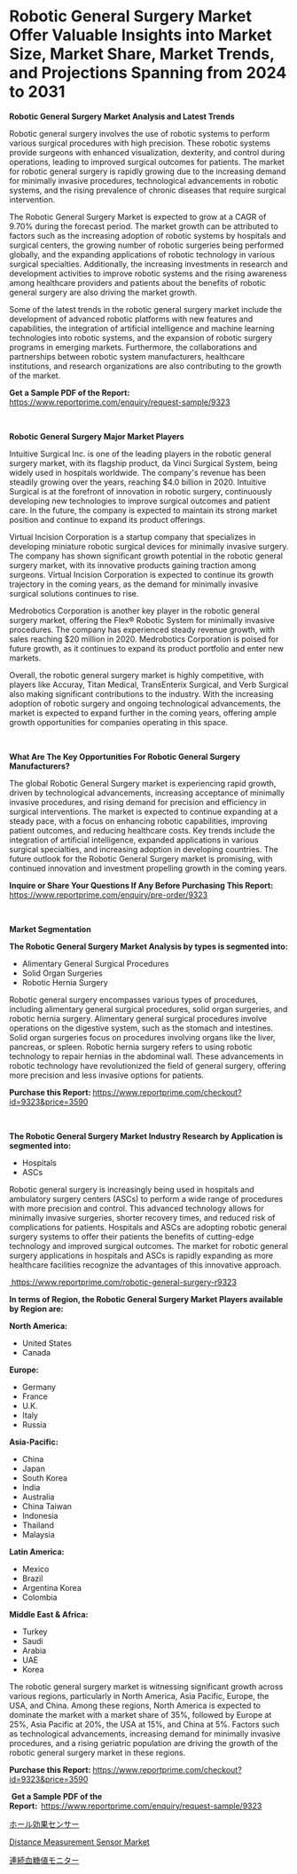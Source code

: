 <p><h1>Robotic General Surgery Market Offer Valuable Insights into Market Size, Market Share, Market Trends, and Projections Spanning from 2024 to 2031</h1></p><p><strong>Robotic General Surgery Market Analysis and Latest Trends</strong></p>
<p><p>Robotic general surgery involves the use of robotic systems to perform various surgical procedures with high precision. These robotic systems provide surgeons with enhanced visualization, dexterity, and control during operations, leading to improved surgical outcomes for patients. The market for robotic general surgery is rapidly growing due to the increasing demand for minimally invasive procedures, technological advancements in robotic systems, and the rising prevalence of chronic diseases that require surgical intervention.</p><p>The Robotic General Surgery Market is expected to grow at a CAGR of 9.70% during the forecast period. The market growth can be attributed to factors such as the increasing adoption of robotic systems by hospitals and surgical centers, the growing number of robotic surgeries being performed globally, and the expanding applications of robotic technology in various surgical specialties. Additionally, the increasing investments in research and development activities to improve robotic systems and the rising awareness among healthcare providers and patients about the benefits of robotic general surgery are also driving the market growth.</p><p>Some of the latest trends in the robotic general surgery market include the development of advanced robotic platforms with new features and capabilities, the integration of artificial intelligence and machine learning technologies into robotic systems, and the expansion of robotic surgery programs in emerging markets. Furthermore, the collaborations and partnerships between robotic system manufacturers, healthcare institutions, and research organizations are also contributing to the growth of the market.</p></p>
<p><strong>Get a Sample PDF of the Report:&nbsp;</strong> <a href="https://www.reportprime.com/enquiry/request-sample/9323">https://www.reportprime.com/enquiry/request-sample/9323</a></p>
<p>&nbsp;</p>
<p><strong>Robotic General Surgery Major Market Players</strong></p>
<p><p>Intuitive Surgical Inc. is one of the leading players in the robotic general surgery market, with its flagship product, da Vinci Surgical System, being widely used in hospitals worldwide. The company's revenue has been steadily growing over the years, reaching $4.0 billion in 2020. Intuitive Surgical is at the forefront of innovation in robotic surgery, continuously developing new technologies to improve surgical outcomes and patient care. In the future, the company is expected to maintain its strong market position and continue to expand its product offerings.</p><p>Virtual Incision Corporation is a startup company that specializes in developing miniature robotic surgical devices for minimally invasive surgery. The company has shown significant growth potential in the robotic general surgery market, with its innovative products gaining traction among surgeons. Virtual Incision Corporation is expected to continue its growth trajectory in the coming years, as the demand for minimally invasive surgical solutions continues to rise.</p><p>Medrobotics Corporation is another key player in the robotic general surgery market, offering the Flex® Robotic System for minimally invasive procedures. The company has experienced steady revenue growth, with sales reaching $20 million in 2020. Medrobotics Corporation is poised for future growth, as it continues to expand its product portfolio and enter new markets.</p><p>Overall, the robotic general surgery market is highly competitive, with players like Accuray, Titan Medical, TransEnterix Surgical, and Verb Surgical also making significant contributions to the industry. With the increasing adoption of robotic surgery and ongoing technological advancements, the market is expected to expand further in the coming years, offering ample growth opportunities for companies operating in this space.</p></p>
<p>&nbsp;</p>
<p><strong>What Are The Key Opportunities For Robotic General Surgery Manufacturers?</strong></p>
<p><p>The global Robotic General Surgery market is experiencing rapid growth, driven by technological advancements, increasing acceptance of minimally invasive procedures, and rising demand for precision and efficiency in surgical interventions. The market is expected to continue expanding at a steady pace, with a focus on enhancing robotic capabilities, improving patient outcomes, and reducing healthcare costs. Key trends include the integration of artificial intelligence, expanded applications in various surgical specialties, and increasing adoption in developing countries. The future outlook for the Robotic General Surgery market is promising, with continued innovation and investment propelling growth in the coming years.</p></p>
<p><strong>Inquire or Share Your Questions If Any Before Purchasing This Report:</strong> <a href="https://www.reportprime.com/enquiry/pre-order/9323">https://www.reportprime.com/enquiry/pre-order/9323</a></p>
<p>&nbsp;</p>
<p><strong>Market Segmentation</strong></p>
<p><strong>The Robotic General Surgery Market Analysis by types is segmented into:</strong></p>
<p><ul><li>Alimentary General Surgical Procedures</li><li>Solid Organ Surgeries</li><li>Robotic Hernia Surgery</li></ul></p>
<p><p>Robotic general surgery encompasses various types of procedures, including alimentary general surgical procedures, solid organ surgeries, and robotic hernia surgery. Alimentary general surgical procedures involve operations on the digestive system, such as the stomach and intestines. Solid organ surgeries focus on procedures involving organs like the liver, pancreas, or spleen. Robotic hernia surgery refers to using robotic technology to repair hernias in the abdominal wall. These advancements in robotic technology have revolutionized the field of general surgery, offering more precision and less invasive options for patients.</p></p>
<p><strong>Purchase this Report:&nbsp;</strong><a href="https://www.reportprime.com/checkout?id=9323&price=3590">https://www.reportprime.com/checkout?id=9323&price=3590</a></p>
<p>&nbsp;</p>
<p><strong>The Robotic General Surgery Market Industry Research by Application is segmented into:</strong></p>
<p><ul><li>Hospitals</li><li>ASCs</li></ul></p>
<p><p>Robotic general surgery is increasingly being used in hospitals and ambulatory surgery centers (ASCs) to perform a wide range of procedures with more precision and control. This advanced technology allows for minimally invasive surgeries, shorter recovery times, and reduced risk of complications for patients. Hospitals and ASCs are adopting robotic general surgery systems to offer their patients the benefits of cutting-edge technology and improved surgical outcomes. The market for robotic general surgery applications in hospitals and ASCs is rapidly expanding as more healthcare facilities recognize the advantages of this innovative approach.</p></p>
<p><a href="https://www.reportprime.com/robotic-general-surgery-r9323">&nbsp;https://www.reportprime.com/robotic-general-surgery-r9323</a></p>
<p><strong>In terms of Region, the Robotic General Surgery Market Players available by Region are:</strong></p>
<p>
    <p> <strong> North America: </strong>
        <ul>
            <li>United States</li>
            <li>Canada</li>
        </ul>
        </p> 
    <p> <strong> Europe: </strong>
        <ul>
            <li>Germany</li>
            <li>France</li>
            <li>U.K.</li>
            <li>Italy</li>
            <li>Russia</li>
        </ul>
        </p> 
    <p> <strong> Asia-Pacific: </strong>
        <ul>
            <li>China</li>
            <li>Japan</li>
            <li>South Korea</li>
            <li>India</li>
            <li>Australia</li>
            <li>China Taiwan</li>
            <li>Indonesia</li>
            <li>Thailand</li>
            <li>Malaysia</li>
        </ul>
        </p> 
    <p> <strong> Latin America: </strong>
        <ul>
            <li>Mexico</li>
            <li>Brazil</li>
            <li>Argentina Korea</li>
            <li>Colombia</li>
        </ul>
        </p> 
    <p> <strong> Middle East & Africa: </strong>
        <ul>
            <li>Turkey</li>
            <li>Saudi</li>
            <li>Arabia</li>
            <li>UAE</li>
            <li>Korea</li>
        </ul>
    </p>
    </p>
<p><p>The robotic general surgery market is witnessing significant growth across various regions, particularly in North America, Asia Pacific, Europe, the USA, and China. Among these regions, North America is expected to dominate the market with a market share of 35%, followed by Europe at 25%, Asia Pacific at 20%, the USA at 15%, and China at 5%. Factors such as technological advancements, increasing demand for minimally invasive procedures, and a rising geriatric population are driving the growth of the robotic general surgery market in these regions.</p></p>
<p><strong>Purchase this Report: </strong><a href="https://www.reportprime.com/checkout?id=9323&price=3590">https://www.reportprime.com/checkout?id=9323&price=3590</a></p>
<p>&nbsp;<strong>Get a Sample PDF of the Report:&nbsp;&nbsp;</strong><a href="https://www.reportprime.com/enquiry/request-sample/9323">https://www.reportprime.com/enquiry/request-sample/9323</a></p>
<p><strong></strong></p>
<p><p><a href="https://medium.com/@alexsania91/%E3%83%9B%E3%83%BC%E3%83%AB%E5%8A%B9%E6%9E%9C%E3%82%BB%E3%83%B3%E3%82%B5%E3%83%BC%E5%B8%82%E5%A0%B4%E3%81%AE%E3%83%A1%E3%83%88%E3%83%AA%E3%82%AF%E3%82%B9%E3%82%92%E8%A7%A3%E8%AA%AD%E3%81%99%E3%82%8B-%E5%B8%82%E5%A0%B4%E3%82%B7%E3%82%A7%E3%82%A2-%E3%83%88%E3%83%AC%E3%83%B3%E3%83%89-%E6%88%90%E9%95%B7%E3%83%91%E3%82%BF%E3%83%BC%E3%83%B3-e6c985e930df">ホール効果センサー</a></p><p><a href="https://glittery-fuchsia-86a.notion.site/Distance-Measurement-Sensor-Market-Size-CAGR-Trends-2024-2030-86aafb715817484ea600e18938b9b56e">Distance Measurement Sensor Market</a></p><p><a href="https://medium.com/@jackpeters644/%E9%80%A3%E7%B6%9A%E8%A1%80%E7%B3%96%E3%83%A2%E3%83%8B%E3%82%BF%E3%83%BC%E5%B8%82%E5%A0%B4%E3%81%AF-%E5%B8%82%E5%A0%B4%E3%82%B7%E3%82%A7%E3%82%A2-%E5%B8%82%E5%A0%B4%E5%8B%95%E5%90%91-%E5%B8%82%E5%A0%B4%E6%88%90%E9%95%B7%E3%81%AB%E9%96%A2%E3%81%99%E3%82%8B%E6%83%85%E5%A0%B1%E3%82%92%E6%8F%90%E4%BE%9B%E3%81%97%E3%81%A6%E3%81%84%E3%81%BE%E3%81%99-3d9189c2dd82">連続血糖値モニター</a></p></p>